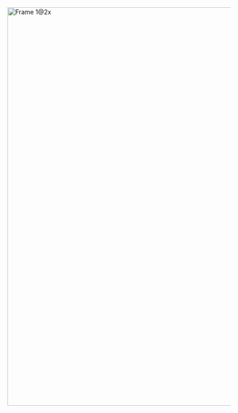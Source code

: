 <img width="900" alt="Frame 1@2x" src="https://user-images.githubusercontent.com/76222899/185225963-ceb735ec-9470-48a0-81f0-ba6a6fba9581.png">
